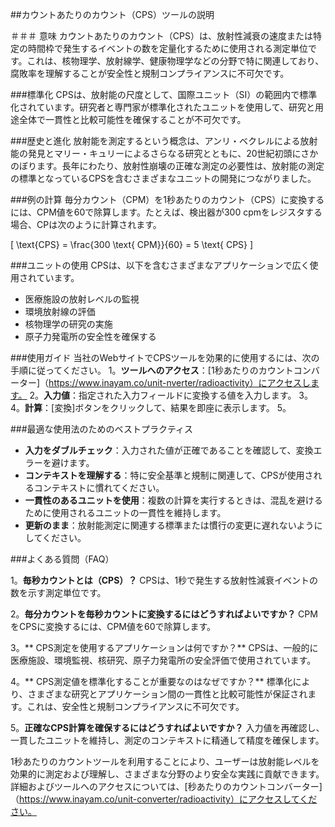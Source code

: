 ##カウントあたりのカウント（CPS）ツールの説明

＃＃＃ 意味
カウントあたりのカウント（CPS）は、放射性減衰の速度または特定の時間枠で発生するイベントの数を定量化するために使用される測定単位です。これは、核物理学、放射線学、健康物理学などの分野で特に関連しており、腐敗率を理解することが安全性と規制コンプライアンスに不可欠です。

###標準化
CPSは、放射能の尺度として、国際ユニット（SI）の範囲内で標準化されています。研究者と専門家が標準化されたユニットを使用して、研究と用途全体で一貫性と比較可能性を確保することが不可欠です。

###歴史と進化
放射能を測定するという概念は、アンリ・ベクレルによる放射能の発見とマリー・キュリーによるさらなる研究とともに、20世紀初頭にさかのぼります。長年にわたり、放射性崩壊の正確な測定の必要性は、放射能の測定の標準となっているCPSを含むさまざまなユニットの開発につながりました。

###例の計算
毎分カウント（CPM）を1秒あたりのカウント（CPS）に変換するには、CPM値を60で除算します。たとえば、検出器が300 cpmをレジスタする場合、CPは次のよ​​うに計算されます。

\[ \text{CPS} = \frac{300 \text{ CPM}}{60} = 5 \text{ CPS} \]

###ユニットの使用
CPSは、以下を含むさまざまなアプリケーションで広く使用されています。
- 医療施設の放射レベルの監視
- 環境放射線の評価
- 核物理学の研究の実施
- 原子力発電所の安全性を確保する

###使用ガイド
当社のWebサイトでCPSツールを効果的に使用するには、次の手順に従ってください。
1。**ツールへのアクセス**：[1秒あたりのカウントコンバーター]（https://www.inayam.co/unit-nverter/radioactivity）にアクセスします。
2。**入力値**：指定された入力フィールドに変換する値を入力します。
3。
4。**計算**：[変換]ボタンをクリックして、結果を即座に表示します。
5。

###最適な使用法のためのベストプラクティス
-  **入力をダブルチェック**：入力された値が正確であることを確認して、変換エラーを避けます。
-  **コンテキストを理解する**：特に安全基準と規制に関連して、CPSが使用されるコンテキストに慣れてください。
-  **一貫性のあるユニットを使用**：複数の計算を実行するときは、混乱を避けるために使用されるユニットの一貫性を維持します。
-  **更新のまま**：放射能測定に関連する標準または慣行の変更に遅れないようにしてください。

###よくある質問（FAQ）

1。**毎秒カウントとは（CPS）？**
CPSは、1秒で発生する放射性減衰イベントの数を示す測定単位です。

2。**毎分カウントを毎秒カウントに変換するにはどうすればよいですか？**
CPMをCPSに変換するには、CPM値を60で除算します。

3。** CPS測定を使用するアプリケーションは何ですか？**
CPSは、一般的に医療施設、環境監視、核研究、原子力発電所の安全評価で使用されています。

4。** CPS測定値を標準化することが重要なのはなぜですか？**
標準化により、さまざまな研究とアプリケーション間の一貫性と比較可能性が保証されます。これは、安全性と規制コンプライアンスに不可欠です。

5。**正確なCPS計算を確保するにはどうすればよいですか？**
入力値を再確認し、一貫したユニットを維持し、測定のコンテキストに精通して精度を確保します。

1秒あたりのカウントツールを利用することにより、ユーザーは放射能レベルを効果的に測定および理解し、さまざまな分野のより安全な実践に貢献できます。詳細およびツールへのアクセスについては、[秒あたりのカウントコンバーター]（https://www.inayam.co/unit-converter/radioactivity）にアクセスしてください。